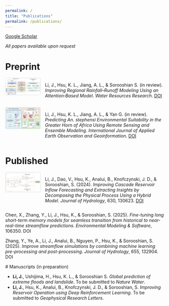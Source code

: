 ```yaml
---
permalink: /
title: "Publications"
permalink: /publications/
---
```

[Google Scholar](https://scholar.google.com/citations?user=hjCN9ccAAAAJ&hl=en)

_All papers available upon request_


# Preprint

<div style="display:flex;align-items:flex-start;margin-bottom:1em;">
  <img src="/images/Attention paper.png" style="width:110px;margin-right:14px;border:1px solid #ddd;border-radius:4px;">
  <p>Li, J., Hsu, K. L., Jiang, A. L., &amp; Sorooshian S. (in review). <em>Improving Regional Rainfall–Runoff Modeling Using an Attention‑Based Model</em>. <em>Water Resources Research</em>. <a href="https://doi.org/10.22541/essoar.174690684.43716119/v1">DOI</a></p>
</div>

<div style="display:flex;align-items:flex-start;margin-bottom:1em;">
  <img src="/images/Suitability paper.png" style="width:110px;margin-right:14px;border:1px solid #ddd;border-radius:4px;">
  <p>Li, J., Hsu, K. L., Jiang, A. L., &amp; Yan G. (in review). <em>Predicting <i>An. stephensi</i> Environmental Suitability in the Greater Horn of Africa Using Remote Sensing and Ensemble Modeling</em>. <em>International Journal of Applied Earth Observation and Geoinformation</em>. <a href="https://doi.org/10.2139/ssrn.5218877">DOI</a></p>
</div>

# Published

<div style="display:flex;align-items:flex-start;margin-bottom:1em;">
  <img src="/images/Reservoir paper.png" style="width:110px;margin-right:14px;border:1px solid #ddd;border-radius:4px;">
  <p>Li, J., Dao, V., Hsu, K., Analui, B., Knofczynski, J. D., &amp; Sorooshian, S. (2024). <em>Improving Cascade Reservoir Inflow Forecasting and Extracting Insights by Decomposing the Physical Process Using a Hybrid Model</em>. <em>Journal of Hydrology</em>, 630, 130623. <a href="https://doi.org/10.1016/j.jhydrol.2024.130623">DOI</a></p>
</div>

<div style="margin-bottom:1em;">
  Chen, X., Zhang, Y., Li, J., Hsu, K., &amp; Sorooshian, S. (2025). <em>Fine-tuning long short-term memory models for seamless transition from historical to near-real-time streamflow predictions</em>. <em>Environmental Modeling & Software</em>, 106350. DOI
</div>

<div style="margin-bottom:1em;">
  Zhang, Y., Ye, A., Li, J., Analui, B., Nguyen, P., Hsu, K., &amp; Sorooshian, S. (2025). <em>Improve streamflow simulations by combining machine learning pre-processing and post-processing</em>. <em>Journal of Hydrology</em>, 655, 132904. DOI
</div>
# Manuscripts (in preparation)

- **Li, J.**,  Ushijima, H., Hsu, K. L., & Sorooshian S. *Global prediction of extreme floods and landslide*. To be submitted to *Nature Water*.
- **Li, J.**, Hsu, K., Analui, B., Knofczynski, J. D., & Sorooshian, S. *Improving Reservoir Operation using Deep Reinforcement Learning*. To be submitted to *Geophysical Research Letters*.
